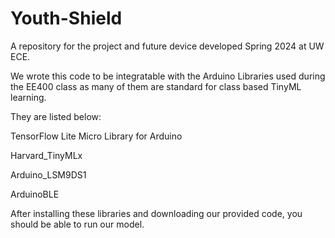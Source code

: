 # Youth-Shield
A repository for the project and future device developed Spring 2024 at UW ECE.

We wrote this code to be integratable with the Arduino Libraries used during the EE400 class as many of them are standard for class based TinyML learning.

They are listed below:

TensorFlow Lite Micro Library for Arduino

Harvard_TinyMLx

Arduino_LSM9DS1

ArduinoBLE

After installing these libraries and downloading our provided code, you should be able to run our model.
